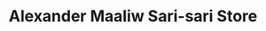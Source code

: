 ---
title: "Alexander Maaliw Sari-sari Store"
url: /meycuayan/alexander-maaliw-sari-sari-store/
shop: convenience
---